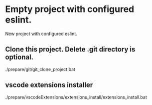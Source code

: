 # Empty project with configured eslint.
New project with configured eslint.
## Clone this project. Delete .git directory is optional.
./prepare/git/git_clone_project.bat
## vscode extensions installer
./prepare/vscodeExtensions/extensions_install/extensions_install.bat
